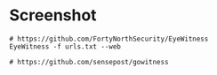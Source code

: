 # Screenshot


```
# https://github.com/FortyNorthSecurity/EyeWitness
EyeWitness -f urls.txt --web

# https://github.com/sensepost/gowitness
```
